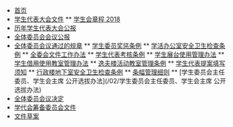 * [首页](/)
* [学生代表大会文件](/03/) 
** [学生会章程 2018](/学生会章程（2018）)
* [历年学生代表大会公报](/05/)
* [全体委员会会议公报](/04/) 
* [全体委员会议通过的规章](/02/) 
** [学生委员奖惩条例](/02/学生委员奖惩条例)
** [学活办公室安全卫生检查条例](/02/学活办公室安全卫生检查条例)
** [全委会文件工作办法](/02/全委会文件工作办法)
** [学生代表考核条例](/02/学生代表考核条例)
** [学生展台使用管理办法](/02/学生展台使用管理办法)
** [学生借用使用教室管理办法](/02/学生借用使用教室管理办法)
** [逸夫楼活动教室管理条例](/02/逸夫楼活动教室管理条例)
** [学生代表提案填写须知](/02/学生代表提案填写须知)
** [行政楼地下室安全卫生检查条例](/02/行政楼地下室安全卫生检查条例)
** [条幅管理细则](/02/条幅管理细则)
** [学生委员会主任委员、学生会主席 公开选拔办法](/02/学生委员会主任委员、学生会主席 公开选拔办法)
* [全体委员会议决定](/04/) 
* [学代会筹备委员会文件]() 
* [文件草案]() 
